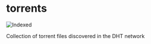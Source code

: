 torrents 
========
![Indexed](https://img.shields.io/badge/indexed-79701-blue)

Collection of torrent files discovered in the DHT network
